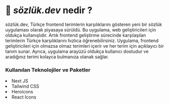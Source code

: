 <h1>📖<i> sözlük.dev</i> nedir ?</h1>
<p>sözlük.dev, Türkçe frontend terimlerin karşılıklarını gösteren yeni bir sözlük uygulaması olarak piyasaya sürüldü. Bu uygulama, web geliştiricileri için oldukça kullanışlıdır. Artık frontend geliştirme sürecinde karşılaşılan terimlerin Türkçe karşılıklarını hızlıca öğrenebilirsiniz. Uygulama, frontend geliştiricileri için olmazsa olmaz terimleri içerir ve her terim için açıklayıcı bir tanım sunar. Ayrıca, uygulama arayüzü oldukça kullanıcı dostudur ve aradığınız terimi kolayca bulmanıza olanak sağlar.</p>

<h3>Kullanılan Teknolojiler ve Paketler</h3>

<li>Next JS</li>
<li>Tailwind CSS</li>
<li>Heroicons</li>
<li>React Icons</li>



